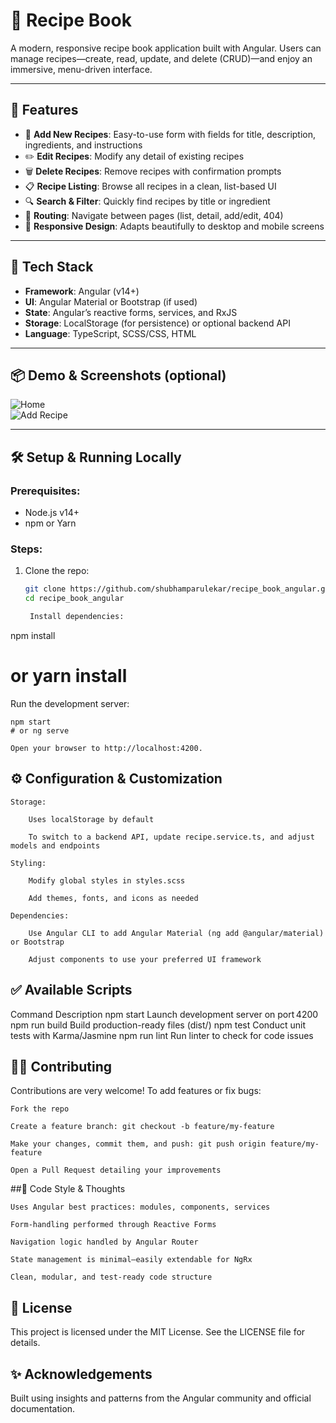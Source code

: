 # 🍳 Recipe Book

A modern, responsive recipe book application built with Angular. Users can manage recipes—create, read, update, and delete (CRUD)—and enjoy an immersive, menu-driven interface.

---

## 🚀 Features

- 🌟 **Add New Recipes**: Easy-to-use form with fields for title, description, ingredients, and instructions  
- ✏️ **Edit Recipes**: Modify any detail of existing recipes  
- 🗑️ **Delete Recipes**: Remove recipes with confirmation prompts  
- 📋 **Recipe Listing**: Browse all recipes in a clean, list-based UI  
- 🔍 **Search & Filter**: Quickly find recipes by title or ingredient  
- 🔄 **Routing**: Navigate between pages (list, detail, add/edit, 404)  
- 📱 **Responsive Design**: Adapts beautifully to desktop and mobile screens  

---

## 🧰 Tech Stack

- **Framework**: Angular (v14+)
- **UI**: Angular Material or Bootstrap (if used)
- **State**: Angular’s reactive forms, services, and RxJS
- **Storage**: LocalStorage (for persistence) or optional backend API
- **Language**: TypeScript, SCSS/CSS, HTML  

---

## 📦 Demo & Screenshots (optional)

![Home](images/home.png)  
![Add Recipe](images/add-recipe.png)

---

## 🛠️ Setup & Running Locally

### Prerequisites:

- Node.js v14+  
- npm or Yarn  

### Steps:

1. Clone the repo:
   ```bash
   git clone https://github.com/shubhamparulekar/recipe_book_angular.git
   cd recipe_book_angular

    Install dependencies:

npm install
# or yarn install

Run the development server:

    npm start
    # or ng serve

    Open your browser to http://localhost:4200.

## ⚙️ Configuration & Customization

    Storage:

        Uses localStorage by default

        To switch to a backend API, update recipe.service.ts, and adjust models and endpoints

    Styling:

        Modify global styles in styles.scss

        Add themes, fonts, and icons as needed

    Dependencies:

        Use Angular CLI to add Angular Material (ng add @angular/material) or Bootstrap

        Adjust components to use your preferred UI framework

## ✅ Available Scripts
Command	Description
npm start	Launch development server on port 4200
npm run build	Build production-ready files (dist/)
npm test	Conduct unit tests with Karma/Jasmine
npm run lint	Run linter to check for code issues

## 🧑‍💻 Contributing

Contributions are very welcome! To add features or fix bugs:

    Fork the repo

    Create a feature branch: git checkout -b feature/my-feature

    Make your changes, commit them, and push: git push origin feature/my-feature

    Open a Pull Request detailing your improvements

##📝 Code Style & Thoughts

    Uses Angular best practices: modules, components, services

    Form-handling performed through Reactive Forms

    Navigation logic handled by Angular Router

    State management is minimal—easily extendable for NgRx

    Clean, modular, and test-ready code structure

## 📄 License

This project is licensed under the MIT License. See the LICENSE file for details.

## ✨ Acknowledgements

Built using insights and patterns from the Angular community and official documentation.

